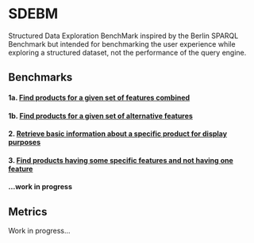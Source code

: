 # SDEBM

Structured Data Exploration BenchMark inspired by the Berlin SPARQL Benchmark but intended for benchmarking
the user experience while exploring a structured dataset, not the performance of the query engine.

## Benchmarks

#### 1a. [Find products for a given set of features combined](Benchmarks/1a.md)

#### 1b. [Find products for a given set of alternative features](Benchmarks/1b.md)

#### 2. [Retrieve basic information about a specific product for display purposes](Benchmarks/2.md)

#### 3. [Find products having some specific features and not having one feature](Benchmarks/3.md)

#### ...work in progress

## Metrics

Work in progress...
